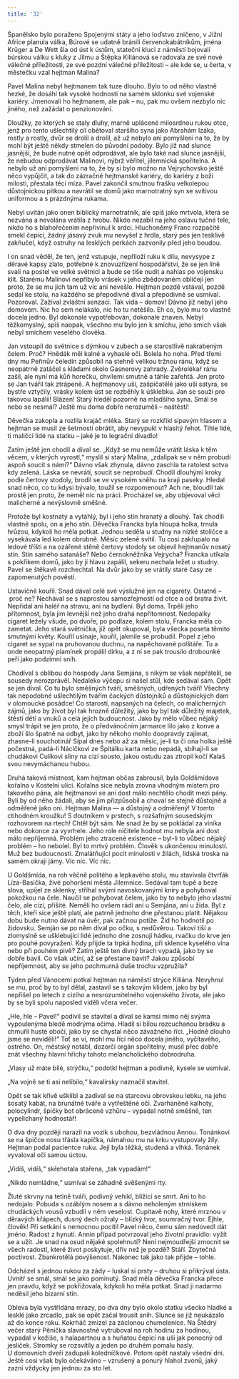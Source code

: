 ```yaml
---
title: '32'
---
```


Španělsko bylo poraženo Spojenými státy a jeho loďstvo zničeno, v Jižní Africe planula válka, Búrové se udatně bránili červenokabátníkům, jména Krüger a De Wett šla od úst k ústům, stateční kluci z náměstí bojovali búrskou válku s kluky z Jilmu a Štěpka Kiliánová se radovala ze své nové válečné příležitosti, ze své pozdní válečné příležitosti – ale kde se, u čerta, v městečku vzal hejtman Malina?

Pavel Malina nebyl hejtmanem tak tuze dlouho. Bylo to od něho vlastně hezké, že dosáhl tak vysoké hodnosti na samém sklonku své vojenské kariéry. Jmenovali ho hejtmanem, ale pak – nu, pak mu ovšem nezbylo nic jiného, než zažádat o penzionování.

Dloužky, ze kterých se staly dluhy, marně uplácené milosrdnou rukou otce, jenž pro tento ušlechtilý cíl obětoval staršího syna jako Abrahám Izáka, rostly a rostly, dvůr se drolil a drolil, až už nebylo ani pomyšlení na to, že by mohl být ještě někdy stmelen do původní podoby. Bylo již nad slunce jasnější, že bude nutné opět odprodávat, ale bylo také nad slunce jasnější, že nebudou odprodávat Malinovi, nýbrž věřitel, jilemnická spořitelna. A nebylo už ani pomyšlení na to, že by si bylo možno na Vejrychovsko ještě něco vypůjčit, a tak do zázračné hejtmanské kariéry, do kariéry z boží milosti, přestala téci míza. Pavel zakončil smutnou frašku velkolepou důstojnickou pitkou a navrátil se domů jako marnotratný syn se svítivou uniformou a s prázdnýma rukama.

Nebyl uvítán jako onen biblický marnotratník, ale spíš jako mrtvola, která se nezvána a nevolána vrátila z hrobu. Nikdo nezabil na jeho oslavu tučné tele, nikdo ho s blahořečením nepřivinul k srdci. Hluchoněmý Franc rozpačitě smekl čepici, žádný jásavý zvuk mu nevyšel z hrdla, starý pes jen tesklivě zakňučel, když ostruhy na lesklých perkách zazvonily před jeho boudou.

I on snad věděl, že ten, jenž vstupuje, nepřiloží ruku k dílu, nevysype z děravé kapsy zlato, potřebné k znovuzřízení hospodářství, že se jen líně svalí na postel ve velké světnici a bude se tiše nudit a nahlas po vojensku klít. Starému Malinovi nepřibylo vrásek v jeho zbědovaném obličeji jen proto, že se mu jich tam už víc ani nevešlo. Hejtman pozdě vstával, pozdě sedal ke stolu, na každého se přepodivně díval a přepodivně se usmíval. Pozoroval. Zažíval zvláštní senzaci. Tak vida – domov! Dávno již nebyl jeho domovem. Nic ho sem nelákalo, nic ho tu netěšilo. Eh co, bylo mu to vlastně docela jedno. Byl dokonale vypotřebován, dokonale znaven. Nebyl těžkomyslný, spíš naopak, všechno mu bylo jen k smíchu, jeho smích však nebyl smíchem veselého člověka.

Jan vstoupil do světnice s dýmkou v zubech a se starostlivě nakrabeným čelem. Proč? Hnědák měl kalné a vyhaslé oči. Bolela ho noha. Před třemi dny mu Peřinův čeledín způsobil na stehně velikou tržnou ránu, když se neopatrně zatáčel s kládami okolo Gasnerovy zahrady. Zvěrolékař ránu zašil, ale nyní má kůň horečku, chvílemi smutně a táhle zařehtá. Jen proto se Jan tvářil tak ztrápeně. A hejtmanovy uši, zašpičatělé jako uši satyra, se bystře vztyčily, vrásky kolem úst se rozběhly k úšklebku. Jan se souží pro takovou lapálii! Blázen! Starý hleděl pozorně na mladšího syna. Smál se nebo se nesmál? Ještě mu doma dobře nerozuměli – naštěstí!

Děvečka zakopla a rozlila krajáč mléka. Starý se rozkřikl sípavým hlasem a hejtman se musil ze šetrnosti obrátit, aby nevypukl v hlasitý řehot. Tihle lidé, ti maličcí lidé na statku – jaké je to legrační divadlo!

Zatím ještě jen chodil a díval se. „Když se mu nemůže vrátit láska k těm věcem, v kterých vyrostl,“ myslil si starý Malina, „zdalipak se v něm probudí aspoň soucit s námi?“ Dávno však zhynula, dávno zaschla ta ratolest sotva kdy zelená. Láska se nevrátí, soucit se neprobudí. Chodil dlouhými kroky podle čertovy stodoly, brodil se ve vysokém sněhu na kraji paseky. Hledal snad něco, co tu kdysi bývalo, toužil se rozpomenout? Ach ne, bloudil tak prostě jen proto, že neměl nic na práci. Procházel se, aby objevoval věci malicherné a nevýslovně směšné.

Protože byl kostnatý a vytáhlý, byl i jeho stín hranatý a dlouhý. Tak chodili vlastně spolu, on a jeho stín. Děvečka Francka byla hloupá holka, trnula hrůzou, kdykoli ho měla potkat. Jednou seděla u studny na nízké stoličce a vysekávala led kolem obrubně. Měsíc zeleně svítil. Tu cosi zakřupalo na ledové tříšti a na ozářené stěně čertovy stodoly se objevil hejtmanův nosatý stín. Stín samého satanáše? Nebo černokněžníka Vejrycha? Francka utíkala s pokřikem domů, jako by jí hlavu zapálil, sekeru nechala ležet u studny. Pavel se štěkavě rozchechtal. Na dvůr jako by se vrátily staré časy ze zapomenutých pověstí.

Ustavičně kouřil. Snad dával celé své výslužné jen na cigarety. Ostatně – proč ne? Nechával se s naprostou samozřejmostí od otce a od bratra živit. Nepřidal ani haléř na stravu, ani na bydlení. Byl doma. Trpěli jeho přítomnost, byla jim levnější než jeho drahá nepřítomnost. Nedopalky cigaret ležely všude, po dvoře, po podlaze, kolem stolu, Francka měla co zametat. Jeho stará světnička, již opět okupoval, byla všecka poseta těmito smutnými květy. Kouřil usínaje, kouřil, jakmile se probudil. Popel z jeho cigaret se sypal na pruhovanou duchnu, na napěchované polštáře. Tu a onde neopatrný plamínek propálil dírku, a z ní se pak trousilo drobounké peří jako podzimní sníh.

Chodíval s oblibou do hospody Jana Semjána, s nikým se však nepřátelil, se sousedy nerozprávěl. Nedaleko výčepu si našel stůl, kde sedával sám. Opět se jen díval. Co tu bylo směšných tváří, směšných, udřených tváří! Všechny tak nepodobné ušlechtilým tvářím čackých důstojníků a důstojnických dam v olomoucké posádce! Co starostí, napsaných na čelech, co malicherných zájmů, jako by život byl tak hrozně důležitý, jako by byl tak důležitý majetek, štěstí dětí a vnuků a celá jejich budoucnost. Jako by mělo vůbec nějaký smysl trápit se jen proto, že o předvánočním jarmarce lilo jako z konve a zboží šlo špatně na odbyt, jako by někoho mohlo doopravdy zajímat, zhasne-li souchotinář Sípal dnes nebo až za měsíc, je-li ta či ona holka ještě počestná, padá-li Nácíčkovi ze Špitálku karta nebo nepadá, sbíhají-li se chudákovi Culíkovi sliny na cizí sousto, jakou ostudu zas ztropil kočí Kalaš svou nevymáchanou hubou.

Druhá taková místnost, kam hejtman občas zabrousil, byla Goldšmídova kořalna v Kostelní ulici. Kořalna sice nebyla zrovna vhodným místem pro takového pána, ale hejtmanovi se ani dost málo nechtělo chodit mezi pány. Byli by od něho žádali, aby se jim přizpůsobil a choval se stejně důstojně a odměřeně jako oni. Hejtman Malina — a důstojný a odměřený! V tomto ctihodném kroužku! S doutníkem v prstech, s rozšafným sousedským rozhovorem na rtech! Chtěl být sám. Ne snad že by se pokládal za viníka nebo dokonce za vyvrhele. Jeho role ničitele hodnot mu nebyla ani dost málo nepříjemná. Problém jeho ztracené existence – byl-li to vůbec nějaký problém – ho nebolel. Byl to mrtvý problém. Člověk s ukončenou minulostí. Muž bez budoucnosti. Zmalátňující pocit minulosti v žilách, lidská troska na samém okraji jámy. Víc nic. Víc nic.

U Goldšmída, na roh věčně politého a lepkavého stolu, mu stavívala čtvrťák Líza-Basička, živé pohoršení města Jilemnice. Sedával tam tupě a beze slova, upíjel ze sklenky, stříhal svými navoskovanými kníry a pohyboval pokožkou na čele. Naučil se pohybovat čelem, jako by to nebylo jeho vlastní čelo, ale cizí, přišité. Neměli ho ovšem rádi ani u Semjána, ani u žida. Byl z těch, kteří sice ještě platí, ale patrně jednoho dne přestanou platit. Nějakou dobu bude nutno dávat na úvěr, pak začnou potíže. Žid ho hodnotil po židovsku. Semján se po něm díval po očku, s nedůvěrou. Takoví tiší a zlomyslně se ušklebující lidé jednoho dne zosnují hádku, rvačku do krve jen pro pouhé povyražení. Kdy přijde ta trpká hodina, při sklence kyselého vína nebo při pouhém pivě? Zatím ještě ten divný brach vypadá, jako by se dobře bavil. Co však učiní, až se přestane bavit? Jakou způsobí nepříjemnost, aby se jeho pochmurná duše trochu vzpružila?

Týden před Vánocemi potkal hejtman na náměstí strýce Kiliána. Nevyhnul se mu, proč by to byl dělal, zastavil se s takovým klidem, jako by byl nepřišel po letech z cizího a nesrozumitelného vojenského života, ale jako by se byli spolu naposled viděli včera večer.

„Hle, hle – Pavel!“ podivil se stavitel a díval se kamsi mimo něj svýma vypoulenýma bledě modrýma očima. Hladil si bílou rozcuchanou bradku a chmuřil husté obočí, jako by se chystal něco závažného říci. „Hodně dlouho jsme se neviděli!“ Toť se ví, mohl mu říci něco docela jiného, vyčítavého, ostrého. On, městský notábl, dozorčí orgán spořitelny, musil přec dobře znát všechny hlavní hříchy tohoto melancholického dobrodruha.

„Vlasy už máte bílé, strýčku,“ podotkl hejtman a podivně, kysele se usmíval.

„Na vojně se ti asi nelíbilo,“ kavalírsky naznačil stavitel.

Opět se tak křivě ušklíbl a zadíval se na starcovu obrovskou lebku, na jeho šosatý kabát, na brunátné tváře a vytřeštěné oči. Zvarhaněné kalhoty, polocylindr, špičky bot obrácené vzhůru – vypadal notně směšně, ten vypelichaný hodnostář!

O dva dny později narazil na vozík s ubohou, bezvládnou Annou. Tonánkovi se na špičce nosu třásla kapička, námahou mu na krku vystupovaly žíly. Hejtman podal pacientce ruku. Její byla těžká, studená a vlhká. Tonánek vyvaloval oči samou úctou.

„Vidíš, vidíš,“ skřehotala stařena, „tak vypadám!“

„Nikdo nemládne,“ usmíval se záhadně svěšenými rty.

Žluté skrvny na tetině tváři, podivný vehikl, blížící se smrt. Ani to ho nedojalo. Pobuda s ozáblým nosem a s dávno neholeným strniskem chudáckých vousů vzbudil v něm veselost. Cupitavě nohy, které mrznou v děravých křápech, dusný dech ožraly – blízký tvor, soumračný tvor. Ejhle, člověk! Při setkání s nemocnou pocítil Pavel něco, čemu sám nedovedl dát jméno. Radost z hynutí. Annin případ potvrzoval jeho životní pravidlo: vyžít se a užít. Je snad na osud nějaké spolehnutí? Není nejmoudřejší zmocnit se všech radostí, které život poskytuje, dřív než je pozdě? Stáří. Zbytečná poctivost. Zbankrotělá povýšenost. Nakonec tak jako tak přijde – tohle.

Odcházel s jednou rukou za zády – luskal si prsty – druhou si přikrýval ústa. Uvnitř se smál, smál se jako pominutý. Snad měla děvečka Francka přece jen pravdu, když se pokřižovala, kdykoli ho měla potkat. Snad ji nadarmo neděsil jeho bizarní stín.

Obleva byla vystřídána mrazy, po dva dny bylo okolo statku všecko hladké a lesklé jako zrcadlo, pak se opět začal trousit sníh. Slunce se již neukázalo až do konce roku. Kokrháč zmizel za záclonou chumelenice. Na Štědrý večer starý Pěnička slavnostně vytruboval na roh hodinu za hodinou, vypadal v kožiše, s halapartnou a s huňatou čepicí na uši jak ponocný od jesliček. Stromky se rozsvítily a jeden po druhém pomalu hasly. U domovních dveří zadupali koledníčkové. Potom opět nastaly všední dni. Ještě cosi však bylo očekáváno – vzrušený a ponurý hlahol zvonů, jaký zazní vždycky jen jednou za sto let.
